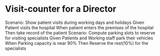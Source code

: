 # Visit-counter for a Director

Scenario: Show patient visits during working days and holidays
 Given
 Patient visits the hospital
 When
 patient enters the premises of the hospital
 Then
 take record of the patient
 Scenario: Compute parking slots to reserve for visiting specialists
  Given
  Patients and Working staff park their vehicles
  When
  Parking capacity is near 90%
  Then
  Reserve the rest(10%) for the specialists
